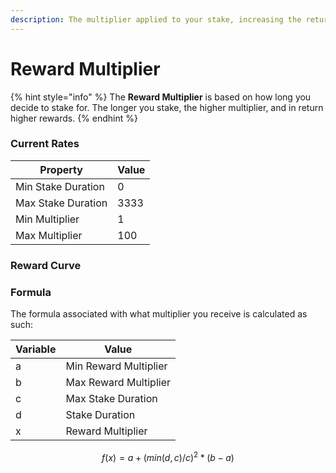 ```yaml
---
description: The multiplier applied to your stake, increasing the return on your rewards.
---
```


# Reward Multiplier

{% hint style="info" %}
The **Reward Multiplier** is based on how long you decide to stake for. The longer you stake, the higher multiplier, and in return higher rewards.
{% endhint %}

### Current Rates

| Property           | Value |
| ------------------ | ----- |
| Min Stake Duration | 0     |
| Max Stake Duration | 3333  |
| Min Multiplier     | 1     |
| Max Multiplier     | 100   |

### Reward Curve

### Formula

The formula associated with what multiplier you receive is calculated as such:

| Variable | Value                 |
| -------- | --------------------- |
| a        | Min Reward Multiplier |
| b        | Max Reward Multiplier |
| c        | Max Stake Duration    |
| d        | Stake Duration        |
| x        | Reward Multiplier     |

$$
f(x) = a + (min(d,c)/c)^2 * (b - a)
$$

